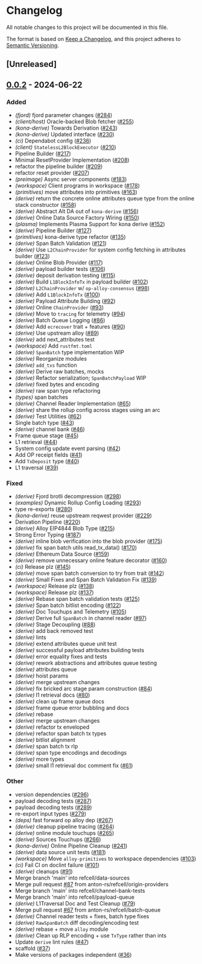 # Changelog
All notable changes to this project will be documented in this file.

The format is based on [Keep a Changelog](https://keepachangelog.com/en/1.0.0/),
and this project adheres to [Semantic Versioning](https://semver.org/spec/v2.0.0.html).

## [Unreleased]

## [0.0.2](https://github.com/anton-rs/kona/compare/kona-derive-v0.0.1...kona-derive-v0.0.2) - 2024-06-22

### Added
- *(fjord)* fjord parameter changes ([#284](https://github.com/anton-rs/kona/pull/284))
- *(client/host)* Oracle-backed Blob fetcher ([#255](https://github.com/anton-rs/kona/pull/255))
- *(kona-derive)* Towards Derivation ([#243](https://github.com/anton-rs/kona/pull/243))
- *(kona-derive)* Updated interface ([#230](https://github.com/anton-rs/kona/pull/230))
- *(ci)* Dependabot config ([#236](https://github.com/anton-rs/kona/pull/236))
- *(client)* `StatelessL2BlockExecutor` ([#210](https://github.com/anton-rs/kona/pull/210))
- Pipeline Builder ([#217](https://github.com/anton-rs/kona/pull/217))
- Minimal ResetProvider Implementation ([#208](https://github.com/anton-rs/kona/pull/208))
- refactor the pipeline builder ([#209](https://github.com/anton-rs/kona/pull/209))
- refactor reset provider ([#207](https://github.com/anton-rs/kona/pull/207))
- *(preimage)* Async server components ([#183](https://github.com/anton-rs/kona/pull/183))
- *(workspace)* Client programs in workspace ([#178](https://github.com/anton-rs/kona/pull/178))
- *(primitives)* move attributes into primitives ([#163](https://github.com/anton-rs/kona/pull/163))
- *(derive)* return the concrete online attributes queue type from the online stack constructor ([#158](https://github.com/anton-rs/kona/pull/158))
- *(derive)* Abstract Alt DA out of `kona-derive` ([#156](https://github.com/anton-rs/kona/pull/156))
- *(derive)* Online Data Source Factory Wiring ([#150](https://github.com/anton-rs/kona/pull/150))
- *(plasma)* Implements Plasma Support for kona derive ([#152](https://github.com/anton-rs/kona/pull/152))
- *(derive)* Pipeline Builder ([#127](https://github.com/anton-rs/kona/pull/127))
- *(primitives)* kona-derive type refactor ([#135](https://github.com/anton-rs/kona/pull/135))
- *(derive)* Span Batch Validation ([#121](https://github.com/anton-rs/kona/pull/121))
- *(derive)* Use `L2ChainProvider` for system config fetching in attributes builder ([#123](https://github.com/anton-rs/kona/pull/123))
- *(derive)* Online Blob Provider ([#117](https://github.com/anton-rs/kona/pull/117))
- *(derive)* payload builder tests ([#106](https://github.com/anton-rs/kona/pull/106))
- *(derive)* deposit derivation testing ([#115](https://github.com/anton-rs/kona/pull/115))
- *(derive)* Build `L1BlockInfoTx` in payload builder ([#102](https://github.com/anton-rs/kona/pull/102))
- *(derive)* `L2ChainProvider` w/ `op-alloy-consensus` ([#98](https://github.com/anton-rs/kona/pull/98))
- *(derive)* Add `L1BlockInfoTx` ([#100](https://github.com/anton-rs/kona/pull/100))
- *(derive)* Payload Attribute Building ([#92](https://github.com/anton-rs/kona/pull/92))
- *(derive)* Online `ChainProvider` ([#93](https://github.com/anton-rs/kona/pull/93))
- *(derive)* Move to `tracing` for telemetry ([#94](https://github.com/anton-rs/kona/pull/94))
- *(derive)* Batch Queue Logging ([#86](https://github.com/anton-rs/kona/pull/86))
- *(derive)* Add `ecrecover` trait + features ([#90](https://github.com/anton-rs/kona/pull/90))
- *(derive)* Use upstream alloy ([#89](https://github.com/anton-rs/kona/pull/89))
- *(derive)* add next_attributes test
- *(workspace)* Add `rustfmt.toml`
- *(derive)* `SpanBatch` type implementation WIP
- *(derive)* Reorganize modules
- *(derive)* `add_txs` function
- *(derive)* Derive raw batches, mocks
- *(derive)* Refactor serialization; `SpanBatchPayload` WIP
- *(derive)* fixed bytes and encoding
- *(derive)* raw span type refactoring
- *(types)* span batches
- *(derive)* Channel Reader Implementation ([#65](https://github.com/anton-rs/kona/pull/65))
- *(derive)* share the rollup config across stages using an arc
- *(derive)* Test Utilities ([#62](https://github.com/anton-rs/kona/pull/62))
- Single batch type ([#43](https://github.com/anton-rs/kona/pull/43))
- *(derive)* channel bank ([#46](https://github.com/anton-rs/kona/pull/46))
- Frame queue stage ([#45](https://github.com/anton-rs/kona/pull/45))
- L1 retrieval ([#44](https://github.com/anton-rs/kona/pull/44))
- System config update event parsing ([#42](https://github.com/anton-rs/kona/pull/42))
- Add OP receipt fields ([#41](https://github.com/anton-rs/kona/pull/41))
- Add `TxDeposit` type ([#40](https://github.com/anton-rs/kona/pull/40))
- L1 traversal ([#39](https://github.com/anton-rs/kona/pull/39))

### Fixed
- *(derive)* Fjord brotli decompression ([#298](https://github.com/anton-rs/kona/pull/298))
- *(examples)* Dynamic Rollup Config Loading ([#293](https://github.com/anton-rs/kona/pull/293))
- type re-exports ([#280](https://github.com/anton-rs/kona/pull/280))
- *(kona-derive)* reuse upstream reqwest provider ([#229](https://github.com/anton-rs/kona/pull/229))
- Derivation Pipeline ([#220](https://github.com/anton-rs/kona/pull/220))
- *(derive)* Alloy EIP4844 Blob Type ([#215](https://github.com/anton-rs/kona/pull/215))
- Strong Error Typing ([#187](https://github.com/anton-rs/kona/pull/187))
- *(derive)* inline blob verification into the blob provider ([#175](https://github.com/anton-rs/kona/pull/175))
- *(derive)* fix span batch utils read_tx_data() ([#170](https://github.com/anton-rs/kona/pull/170))
- *(derive)* Ethereum Data Source ([#159](https://github.com/anton-rs/kona/pull/159))
- *(derive)* remove unnecessary online feature decorator ([#160](https://github.com/anton-rs/kona/pull/160))
- *(ci)* Release plz ([#145](https://github.com/anton-rs/kona/pull/145))
- *(derive)* move span batch conversion to try from trait ([#142](https://github.com/anton-rs/kona/pull/142))
- *(derive)* Small Fixes and Span Batch Validation Fix ([#139](https://github.com/anton-rs/kona/pull/139))
- *(workspace)* Release plz ([#138](https://github.com/anton-rs/kona/pull/138))
- *(workspace)* Release plz ([#137](https://github.com/anton-rs/kona/pull/137))
- *(derive)* Rebase span batch validation tests ([#125](https://github.com/anton-rs/kona/pull/125))
- *(derive)* Span batch bitlist encoding ([#122](https://github.com/anton-rs/kona/pull/122))
- *(derive)* Doc Touchups and Telemetry ([#105](https://github.com/anton-rs/kona/pull/105))
- *(derive)* Derive full `SpanBatch` in channel reader ([#97](https://github.com/anton-rs/kona/pull/97))
- *(derive)* Stage Decoupling ([#88](https://github.com/anton-rs/kona/pull/88))
- *(derive)* add back removed test
- *(derive)* lints
- *(derive)* extend attributes queue unit test
- *(derive)* successful payload attributes building tests
- *(derive)* error equality fixes and tests
- *(derive)* rework abstractions and attributes queue testing
- *(derive)* attributes queue
- *(derive)* hoist params
- *(derive)* merge upstream changes
- *(derive)* fix bricked arc stage param construction ([#84](https://github.com/anton-rs/kona/pull/84))
- *(derive)* l1 retrieval docs ([#80](https://github.com/anton-rs/kona/pull/80))
- *(derive)* clean up frame queue docs
- *(derive)* frame queue error bubbling and docs
- *(derive)* rebase
- *(derive)* merge upstream changes
- *(derive)* refactor tx enveloped
- *(derive)* refactor span batch tx types
- *(derive)* bitlist alignment
- *(derive)* span batch tx rlp
- *(derive)* span type encodings and decodings
- *(derive)* more types
- *(derive)* small l1 retrieval doc comment fix ([#61](https://github.com/anton-rs/kona/pull/61))

### Other
- version dependencies ([#296](https://github.com/anton-rs/kona/pull/296))
- payload decoding tests ([#287](https://github.com/anton-rs/kona/pull/287))
- payload decoding tests ([#289](https://github.com/anton-rs/kona/pull/289))
- re-export input types ([#279](https://github.com/anton-rs/kona/pull/279))
- *(deps)* fast forward op alloy dep ([#267](https://github.com/anton-rs/kona/pull/267))
- *(derive)* cleanup pipeline tracing ([#264](https://github.com/anton-rs/kona/pull/264))
- *(derive)* online module touchups ([#265](https://github.com/anton-rs/kona/pull/265))
- *(derive)* Sources Touchups ([#266](https://github.com/anton-rs/kona/pull/266))
- *(kona-derive)* Online Pipeline Cleanup ([#241](https://github.com/anton-rs/kona/pull/241))
- *(derive)* data source unit tests ([#181](https://github.com/anton-rs/kona/pull/181))
- *(workspace)* Move `alloy-primitives` to workspace dependencies ([#103](https://github.com/anton-rs/kona/pull/103))
- *(ci)* Fail CI on doclint failure ([#101](https://github.com/anton-rs/kona/pull/101))
- *(derive)* cleanups ([#91](https://github.com/anton-rs/kona/pull/91))
- Merge branch 'main' into refcell/data-sources
- Merge pull request [#87](https://github.com/anton-rs/kona/pull/87) from anton-rs/refcell/origin-providers
- Merge branch 'main' into refcell/channel-bank-tests
- Merge branch 'main' into refcell/payload-queue
- *(derive)* L1Traversal Doc and Test Cleanup ([#79](https://github.com/anton-rs/kona/pull/79))
- Merge pull request [#67](https://github.com/anton-rs/kona/pull/67) from anton-rs/refcell/batch-queue
- *(derive)* Channel reader tests + fixes, batch type fixes
- *(derive)* `RawSpanBatch` diff decoding/encoding test
- *(derive)* rebase + move `alloy` module
- *(derive)* Clean up RLP encoding + use `TxType` rather than ints
- Update `derive` lint rules ([#47](https://github.com/anton-rs/kona/pull/47))
- scaffold ([#37](https://github.com/anton-rs/kona/pull/37))
- Make versions of packages independent ([#36](https://github.com/anton-rs/kona/pull/36))
